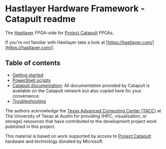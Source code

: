 # Hastlayer Hardware Framework - Catapult readme



The [Hastlayer](https://hastlayer.com/) FPGA-side for [Project Catapult](https://www.microsoft.com/en-us/research/project/project-catapult/) FPGAs.

If you're not familiar with Hastlayer take a look at [https://hastlayer.com/](https://hastlayer.com/).


## Table of contents

- [Getting started](Docs/GettingStarted.md)
- [PowerShell scripts](Docs/PowerShellScripts.md)
- [Catapult documentation](Docs/Catapult): All documentation provided by Catapult is available on the Catapult network but also copied here for your convenience.
- [Troubleshooting](Docs/Troubleshooting.md)

The authors acknowledge the [Texas Advanced Computing Center (TACC)](http://www.tacc.utexas.edu) at The University of Texas at Austin for providing {HPC, visualization, or storage} resources that have contributed to the development project work published in this project.

This material is based on work supported by access to [Project Catapult](https://www.microsoft.com/en-us/research/project/project-catapult/) hardware and technology donated by Microsoft.